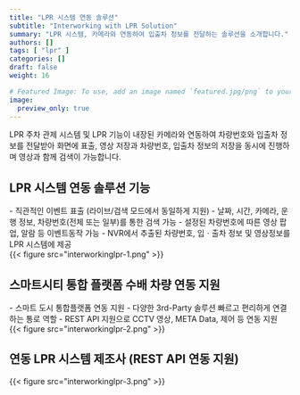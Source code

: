 ```yaml
---
title: "LPR 시스템 연동 솔루션"
subtitle: "Interworking with LPR Solution"
summary: "LPR 시스템, 카메라와 연동하여 입출차 정보를 전달하는 솔루션을 소개합니다."
authors: []
tags: [ "lpr" ]
categories: []
draft: false
weight: 16

# Featured Image: To use, add an image named `featured.jpg/png` to your page's folder.
image:
  preview_only: true
---
```


LPR 주차 관제 시스템 및 LPR 기능이 내장된 카메라와 연동하여 차량번호와 입출차 정보를 전달받아 화면에 표출, 영상 저장과 차량번호, 입출차 정보의 저장을 동시에 진행하며 영상과 함께 검색이 가능합니다.


## LPR 시스템 연동 솔루션 기능
<div class="container">
<div class="row">
<div class="col-12 col-sm-6">
- 직관적인 이벤트 표출 (라이브/검색 모드에서 동일하게 지원)
- 날짜, 시간, 카메라, 운행 정보, 차량번호(전체 또는 일부)를 통한 검색 가능
- 설정된 차량번호에 따른 영상 팝업, 알람 등 이벤트동작 가능
- NVR에서 추출된 차량번호, 입ㆍ출차 정보 및 영상정보를 LPR 시스템에 제공 
</div>
<div class="col-12 col-sm-6">
{{< figure src="interworkinglpr-1.png" >}}
</div>
</div>
</div>


## 스마트시티 통합 플랫폼 수배 차량 연동 지원
<div class="container">
<div class="row">
<div class="col-12 col-sm-6">
- 스마트 도시 통합플랫폼 연동 지원
- 다양한 3rd-Party  솔루션 빠르고 편리하게 연결하는 통로 역할
- REST API 지원으로 CCTV 영상, META Data, 제어 등 연동 지원
</div>
<div class="col-12 col-sm-6">
{{< figure src="interworkinglpr-2.png" >}}
</div>
</div>
</div>

## 연동 LPR 시스템 제조사 (REST API 연동 지원)
{{< figure src="interworkinglpr-3.png" >}}